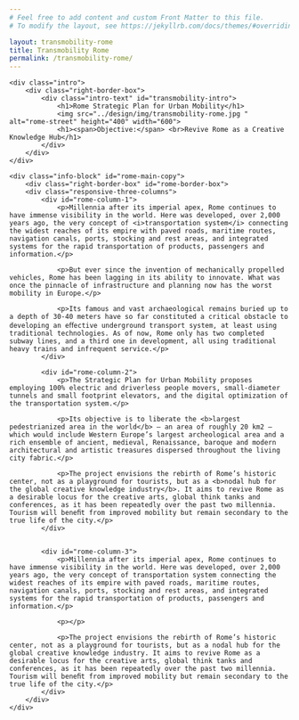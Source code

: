 ```yaml
---
# Feel free to add content and custom Front Matter to this file.
# To modify the layout, see https://jekyllrb.com/docs/themes/#overriding-theme-defaults

layout: transmobility-rome
title: Transmobility Rome
permalink: /transmobility-rome/
---
```


<head>
    <meta charset="UTF-8" />
    <meta name="viewport" content="width=device-width, initial-scale=1.0">
    <link rel="stylesheet" type="text/css" href="../css/styles.css" />
</head>

<div id="wrapper">

    <div class="intro">
        <div class="right-border-box">
            <div class="intro-text" id="transmobility-intro">
                <h1>Rome Strategic Plan for Urban Mobility</h1>
                <img src="../design/img/transmobility-rome.jpg " alt="rome-street" height="400" width="600">
                <h1><span>Objective:</span> <br>Revive Rome as a Creative Knowledge Hub</h1>
            </div>
        </div>
    </div>

    <div class="info-block" id="rome-main-copy">
        <div class="right-border-box" id="rome-border-box">
        <div class="responsive-three-columns">
            <div id="rome-column-1">
                <p>Millennia after its imperial apex, Rome continues to have immense visibility in the world. Here was developed, over 2,000 years ago, the very concept of <i>transportation system</i> connecting the widest reaches of its empire with paved roads, maritime routes, navigation canals, ports, stocking and rest areas, and integrated systems for the rapid transportation of products, passengers and information.</p>

                <p>But ever since the invention of mechanically propelled vehicles, Rome has been lagging in its ability to innovate. What was once the pinnacle of infrastructure and planning now has the worst mobility in Europe.</p>

                <p>Its famous and vast archaeological remains buried up to a depth of 30-40 meters have so far constituted a critical obstacle to developing an eﬀective underground transport system, at least using traditional technologies. As of now, Rome only has two completed subway lines, and a third one in development, all using traditional heavy trains and infrequent service.</p>
            </div>

            <div id="rome-column-2">
                <p>The Strategic Plan for Urban Mobility proposes employing 100% electric and driverless people movers, small-diameter tunnels and small footprint elevators, and the digital optimization of the transportation system.</p>

                <p>Its objective is to liberate the <b>largest pedestrianized area in the world</b> — an area of roughly 20 km2 — which would include Western Europe’s largest archeological area and a rich ensemble of ancient, medieval, Renaissance, baroque and modern architectural and artistic treasures dispersed throughout the living city fabric.</p>

                <p>The project envisions the rebirth of Rome’s historic center, not as a playground for tourists, but as a <b>nodal hub for the global creative knowledge industry</b>. It aims to revive Rome as a desirable locus for the creative arts, global think tanks and conferences, as it has been repeatedly over the past two millennia. Tourism will beneﬁt from improved mobility but remain secondary to the true life of the city.</p>
            </div>

        
            <div id="rome-column-3">
                <p>Millennia after its imperial apex, Rome continues to have immense visibility in the world. Here was developed, over 2,000 years ago, the very concept of transportation system connecting the widest reaches of its empire with paved roads, maritime routes, navigation canals, ports, stocking and rest areas, and integrated systems for the rapid transportation of products, passengers and information.</p>

                <p></p>

                <p>The project envisions the rebirth of Rome’s historic center, not as a playground for tourists, but as a nodal hub for the global creative knowledge industry. It aims to revive Rome as a desirable locus for the creative arts, global think tanks and conferences, as it has been repeatedly over the past two millennia. Tourism will beneﬁt from improved mobility but remain secondary to the true life of the city.</p>
            </div>
        </div>
    </div>
</div>